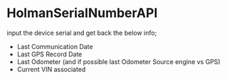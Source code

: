 # HolmanSerialNumberAPI


input the device serial and get back the below info;

- Last Communication Date
-	Last GPS Record Date
-	Last Odometer (and if possible last Odometer Source engine vs GPS)
-	Current VIN associated
